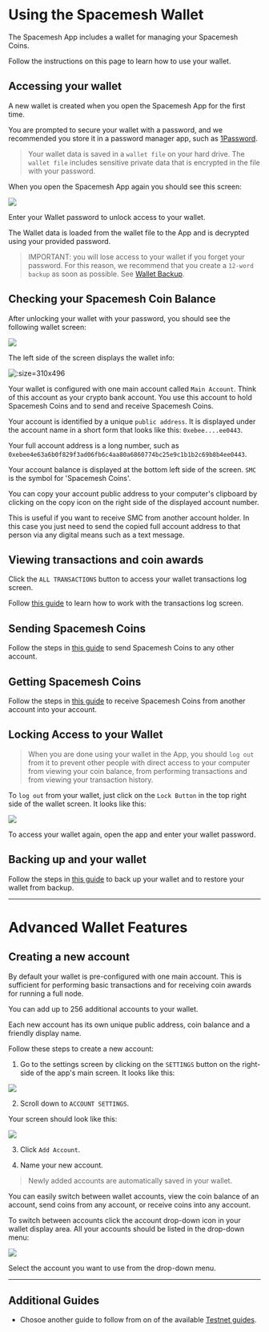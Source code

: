 # Using the Spacemesh Wallet

The Spacemesh App includes a wallet for managing your Spacemesh Coins.

Follow the instructions on this page to learn how to use your wallet.

## Accessing your wallet

A new wallet is created when you open the Spacemesh App for the first time.

You are prompted to secure your wallet with a password, and we recommended you store it in a password manager app, such as [1Password](https://1password.com).

> Your wallet data is saved in a `wallet file` on your hard drive. The `wallet file` includes sensitive private data that is encrypted in the file with your password.

When you open the Spacemesh App again you should see this screen:

![](images/v1.0/unlock_wallet.png)

Enter your Wallet password to unlock access to your wallet.

The Wallet data is loaded from the wallet file to the App and is decrypted using your provided password.

> IMPORTANT: you will lose access to your wallet if you forget your password. For this reason, we recommend that you create a `12-word backup` as soon as possible. See [Wallet Backup](backup.md).


## Checking your Spacemesh Coin Balance

After unlocking your wallet with your password, you should see the following wallet screen:

![](images/v1.0/wallet_screen.png)

The left side of the screen displays the wallet info:

![](images/v1.0/wallet_details.png ':size=310x496')

Your wallet is configured with one main account called `Main Account`. Think of this account as your crypto bank account. You use this account to hold Spacemesh Coins and to send and receive Spacemesh Coins.

Your account is identified by a unique `public address`. It is displayed under the account name in a short form that looks like this: `0xebee....ee0443`.

Your full account address is a long number, such as `0xebee4e63a6b0f829f3ad06fb6c4aa80a6860774bc25e9c1b1b2c69b8b4ee0443`.

Your account balance is displayed at the bottom left side of the screen. `SMC` is the symbol for 'Spacemesh Coins'.

You can copy your account public address to your computer's clipboard by clicking on the copy icon on the right side of the displayed  account number.

This is useful if you want to receive SMC from another account holder. In this case you just need to send the copied full account address to that person via any digital means such as a text message.

## Viewing transactions and coin awards

Click the `ALL TRANSACTIONS` button to access your wallet transactions log screen.

Follow [this guide](wallet_logs.md) to learn how to work with the transactions log screen.

## Sending Spacemesh Coins
Follow the steps in [this guide](send_coin.md) to send Spacemesh Coins to any other account.

## Getting Spacemesh Coins
Follow the steps in [this guide](get_coin.md) to receive Spacemesh Coins from another account into your account.

## Locking Access to your Wallet

> When you are done using your wallet in the App, you should `log out` from it to prevent other people with direct access to your computer from viewing your coin balance, from performing transactions and from viewing your transaction history.  

To `log out` from your wallet, just click on the `Lock Button` in the top right side of the wallet screen. It looks like this:

![](images/v1.0/lock_button.png)

To access your wallet again, open the app and enter your wallet password.

## Backing up and your wallet
Follow the steps in [this guide](backup.md) to back up your wallet and to restore your wallet from backup.


---

# Advanced Wallet Features

## Creating a new account

By default your wallet is pre-configured with one main account. This is sufficient for performing basic transactions and for receiving coin awards for running a full node.

You can add up to 256 additional accounts to your wallet. 

Each new account has its own unique public address, coin balance and a friendly display name.

Follow these steps to create a new account:

1. Go to the settings screen by clicking on the `SETTINGS` button on the right-side of the app's main screen. It looks like this:

![](images/v1.0/settings_button.png)

2. Scroll down to `ACCOUNT SETTINGS`.

Your screen should look like this:

![](images/v1.0/account_settings.png)

3. Click `Add Account`.

4. Name your new account.

> Newly added accounts are automatically saved in your wallet.

You can easily switch between wallet accounts, view the coin balance of an account, send coins from any account, or receive coins into any account.

To switch between accounts click the account drop-down icon in your wallet display area. All your accounts should be listed in the drop-down menu:

![](images/v1.0/wallet_accounts.png)

Select the account you want to use from the drop-down menu.

---   

## Additional Guides
- Chosoe another guide to follow from on of the available [Testnet guides](all.md).
